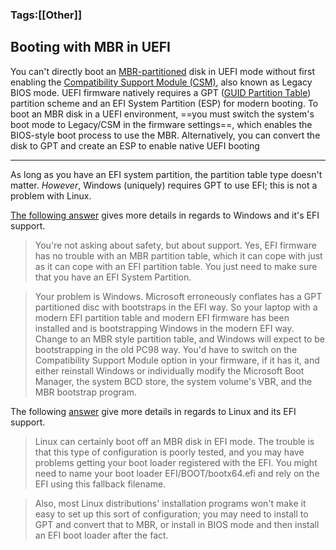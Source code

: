 ### Tags:[[Other]]
## Booting with MBR in UEFI

You can't directly boot an [MBR-partitioned](https://www.google.com/search?client=ubuntu-sn&channel=fs&cs=1&sca_esv=263d6f8b3f719809&sxsrf=AE3TifNRX6WuvEZVvRLYDoJGi3oxhYZTpQ%3A1756126961973&q=MBR-partitioned&sa=X&ved=2ahUKEwiZldXdgqaPAxWMk_0HHWNhFQwQxccNegQIAhAB&mstk=AUtExfBoA1zD6Vd8lRgTh5JdNDL0DwrKYUlAMxnzUErJ_iJNmiBm1_DeCqpWO7IZ-2f3A5pUCc0_uDoygZTqi9YjHEW6Gc5xJvvU84n1Jy46KGhOM93rd8Z1U9jGvfMrFI6dnBu9w-nh1y2WAMzPIDv7vc30hCr05BdDy0pxC2JTwMS3ma8&csui=3) disk in UEFI mode without first enabling the [Compatibility Support Module (CSM)](https://www.google.com/search?client=ubuntu-sn&channel=fs&cs=1&sca_esv=263d6f8b3f719809&sxsrf=AE3TifNRX6WuvEZVvRLYDoJGi3oxhYZTpQ%3A1756126961973&q=Compatibility+Support+Module+%28CSM%29&sa=X&ved=2ahUKEwiZldXdgqaPAxWMk_0HHWNhFQwQxccNegQIAhAC&mstk=AUtExfBoA1zD6Vd8lRgTh5JdNDL0DwrKYUlAMxnzUErJ_iJNmiBm1_DeCqpWO7IZ-2f3A5pUCc0_uDoygZTqi9YjHEW6Gc5xJvvU84n1Jy46KGhOM93rd8Z1U9jGvfMrFI6dnBu9w-nh1y2WAMzPIDv7vc30hCr05BdDy0pxC2JTwMS3ma8&csui=3), also known as Legacy BIOS mode. UEFI firmware natively requires a GPT ([GUID Partition Table](https://www.google.com/search?client=ubuntu-sn&channel=fs&cs=1&sca_esv=263d6f8b3f719809&sxsrf=AE3TifNRX6WuvEZVvRLYDoJGi3oxhYZTpQ%3A1756126961973&q=GUID+Partition+Table&sa=X&ved=2ahUKEwiZldXdgqaPAxWMk_0HHWNhFQwQxccNegQIAxAB&mstk=AUtExfBoA1zD6Vd8lRgTh5JdNDL0DwrKYUlAMxnzUErJ_iJNmiBm1_DeCqpWO7IZ-2f3A5pUCc0_uDoygZTqi9YjHEW6Gc5xJvvU84n1Jy46KGhOM93rd8Z1U9jGvfMrFI6dnBu9w-nh1y2WAMzPIDv7vc30hCr05BdDy0pxC2JTwMS3ma8&csui=3)) partition scheme and an EFI System Partition (ESP) for modern booting. To boot an MBR disk in a UEFI environment, ==you must switch the system's boot mode to Legacy/CSM in the firmware settings==, which enables the BIOS-style boot process to use the MBR. Alternatively, you can convert the disk to GPT and create an ESP to enable native UEFI booting

---
As long as you have an EFI system partition, the partition table type doesn't matter. _However_, Windows (uniquely) requires GPT to use EFI; this is not a problem with Linux.

[The following answer](https://superuser.com/a/739285/27919) gives more details in regards to Windows and it's EFI support.

> You're not asking about safety, but about support. Yes, EFI firmware has no trouble with an MBR partition table, which it can cope with just as it can cope with an EFI partition table. You just need to make sure that you have an EFI System Partition.

> Your problem is Windows. Microsoft erroneously conflates has a GPT partitioned disc with bootstraps in the EFI way. So your laptop with a modern EFI partition table and modern EFI firmware has been installed and is bootstrapping Windows in the modern EFI way. Change to an MBR style partition table, and Windows will expect to be bootstrapping in the old PC98 way. You'd have to switch on the Compatibility Support Module option in your firmware, if it has it, and either reinstall Windows or individually modify the Microsoft Boot Manager, the system BCD store, the system volume's VBR, and the MBR bootstrap program.

The following [answer](https://superuser.com/questions/931560/can-linux-os-boot-off-mbr-in-native-uefi) give more details in regards to Linux and its EFI support.

> Linux can certainly boot off an MBR disk in EFI mode. The trouble is that this type of configuration is poorly tested, and you may have problems getting your boot loader registered with the EFI. You might need to name your boot loader EFI/BOOT/bootx64.efi and rely on the EFI using this fallback filename.

> Also, most Linux distributions' installation programs won't make it easy to set up this sort of configuration; you may need to install to GPT and convert that to MBR, or install in BIOS mode and then install an EFI boot loader after the fact.
